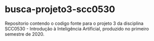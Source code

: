 # busca-projeto3-scc0530
Repositorio contendo o codigo fonte para o projeto 3 da disciplina SCC0530 - Introdução à Inteligência Artificial, produzido no primeiro semestre de 2020.
